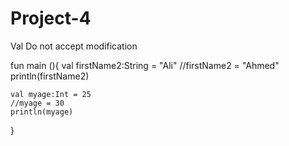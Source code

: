 # Project-4
Val Do not accept modification


fun main (){
    val firstName2:String = "Ali"
    //firstName2 = "Ahmed"
    println(firstName2)
    
    
    
    val myage:Int = 25
    //myage = 30
    println(myage)  
    
       
}
